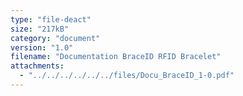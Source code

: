 ```yaml
---
type: "file-deact"
size: "217kB"
category: "document"
version: "1.0"
filename: "Documentation BraceID RFID Bracelet"
attachments:
  - "../../../../../../files/Docu_BraceID_1-0.pdf"
---
```

